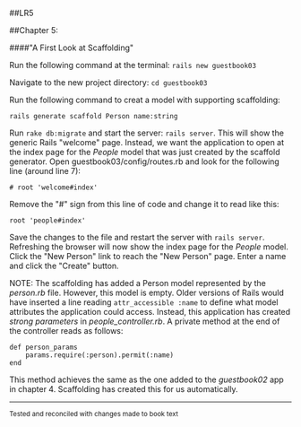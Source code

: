 ##LR5

##Chapter 5:

####"A First Look at Scaffolding"

Run the following command at the terminal: `rails new guestbook03`

Navigate to the new project directory: `cd guestbook03`

Run the following command to creat a model with supporting scaffolding:

	rails generate scaffold Person name:string

Run `rake db:migrate` and start the server: `rails server`. This will show the generic Rails "welcome" page. Instead, we want the application to open at the index page for the _People_ model that was just created by the scaffold generator. Open guestbook03/config/routes.rb and look for the following line (around line 7):

	# root 'welcome#index'

Remove the "#" sign from this line of code and change it to read like this:

	root 'people#index'

Save the changes to the file and restart the server with `rails server`. Refreshing the browser will now show the index page for the _People_ model. Click the "New Person" link to reach the "New Person" page. Enter a name and click the "Create" button. 

NOTE: The scaffolding has added a Person model represented by the _person.rb_ file. However, this model is empty. Older versions of Rails would have inserted a line reading `attr_accessible :name` to define what model attributes the application could access. Instead, this application has created *strong parameters* in *people_controller.rb*. A private method at the end of the controller reads as follows:

	def person_params
	    params.require(:person).permit(:name)
	end	

This method achieves the same as the one added to the *guestbook02* app in chapter 4. Scaffolding has created this for us automatically.

***
<sup>Tested and reconciled with changes made to book text</sup>
